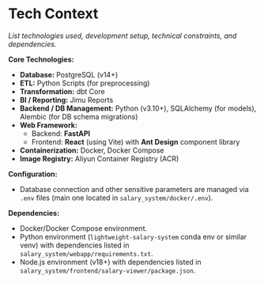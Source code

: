 # Tech Context

*List technologies used, development setup, technical constraints, and dependencies.*

**Core Technologies:**
*   **Database:** PostgreSQL (v14+)
*   **ETL:** Python Scripts (for preprocessing)
*   **Transformation:** dbt Core
*   **BI / Reporting:** Jimu Reports
*   **Backend / DB Management:** Python (v3.10+), SQLAlchemy (for models), Alembic (for DB schema migrations)
*   **Web Framework:** 
    *   Backend: **FastAPI**
    *   Frontend: **React** (using Vite) with **Ant Design** component library
*   **Containerization:** Docker, Docker Compose
*   **Image Registry:** Aliyun Container Registry (ACR)

**Configuration:**
*   Database connection and other sensitive parameters are managed via `.env` files (main one located in `salary_system/docker/.env`).

**Dependencies:**
*   Docker/Docker Compose environment.
*   Python environment (`lightweight-salary-system` conda env or similar venv) with dependencies listed in `salary_system/webapp/requirements.txt`.
*   Node.js environment (v18+) with dependencies listed in `salary_system/frontend/salary-viewer/package.json`. 